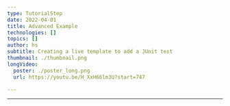 ```yaml
---
type: TutorialStep
date: 2022-04-01
title: Advanced Example 
technologies: []
topics: []
author: hs
subtitle: Creating a live template to add a JUnit test 
thumbnail: ./thumbnail.png
longVideo:
  poster: ./poster_long.png
  url: https://youtu.be/H_XxH66lm3U?start=747

---
```




---